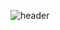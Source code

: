 ![header](https://capsule-render.vercel.app/api?type=venom&color=_#D09E88&height=300&section=header&text=김다인&fontSize=90)
